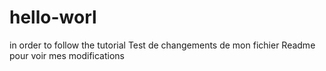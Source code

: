 # hello-worl
in order to follow the tutorial
Test de changements de mon fichier Readme pour voir mes modifications
